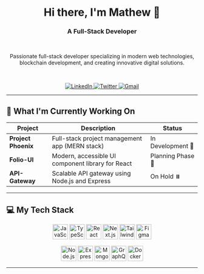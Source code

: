 <!-- Header Banner -->


<h1 align="center">Hi there, I'm Mathew 👋</h1>
<h3 align="center">A Full-Stack Developer</h3>

<br/>

<!-- About Me Section -->
<p align="center">
  Passionate full-stack developer specializing in modern web technologies, blockchain development, and creating innovative digital solutions.
</p>

<br/>

<!-- Social Links -->
<p align="center">
  <a href="https://www.linkedin.com/in/mathew-kasanga-10368022a/" target="_blank">
    <img src="https://img.shields.io/badge/LinkedIn-0077B5?style=for-the-badge&logo=linkedin&logoColor=white" alt="LinkedIn"/>
  </a>
  <a href="https://twitter.com/Mathewkasa92828" target="_blank">
    <img src="https://img.shields.io/badge/Twitter-1DA1F2?style=for-the-badge&logo=twitter&logoColor=white" alt="Twitter"/>
  </a>
  <a href="mailto:mathewkasnga59@gmail.com">
    <img src="https://img.shields.io/badge/Gmail-D14836?style=for-the-badge&logo=gmail&logoColor=white" alt="Gmail"/>
  </a>
</p>

---

## 🚀 What I'm Currently Working On

| Project         | Description                                                                 | Status            | 
|-----------------|-----------------------------------------------------------------------------|-------------------|
| **Project Phoenix** | Full-stack project management app (MERN stack)                            | In Development 🚧 | 
| **Folio-UI**        | Modern, accessible UI component library for React                         | Planning Phase 📝 | 
| **API-Gateway**     | Scalable API gateway using Node.js and Express                            | On Hold ⏸️        | 

---

## 💻 My Tech Stack

<p align="center">
  <!-- Frontend -->
  <img src="https://raw.githubusercontent.com/danielcranney/readme-generator/main/public/icons/skills/javascript-colored.svg" width="40" alt="JavaScript"/>
  <img src="https://raw.githubusercontent.com/danielcranney/readme-generator/main/public/icons/skills/typescript-colored.svg" width="40" alt="TypeScript"/>
  <img src="https://raw.githubusercontent.com/danielcranney/readme-generator/main/public/icons/skills/react-colored.svg" width="40" alt="React"/>
  <img src="https://raw.githubusercontent.com/danielcranney/readme-generator/main/public/icons/skills/nextjs-colored.svg" width="40" alt="Next.js"/>
  <img src="https://raw.githubusercontent.com/danielcranney/readme-generator/main/public/icons/skills/tailwindcss-colored.svg" width="40" alt="TailwindCSS"/>
  <img src="https://raw.githubusercontent.com/danielcranney/readme-generator/main/public/icons/skills/figma-colored.svg" width="40" alt="Figma"/>
</p>

<p align="center">
  <!-- Backend -->
  <img src="https://raw.githubusercontent.com/danielcranney/readme-generator/main/public/icons/skills/nodejs-colored.svg" width="40" alt="Node.js"/>
  <img src="https://raw.githubusercontent.com/danielcranney/readme-generator/main/public/icons/skills/express-colored.svg" width="40" alt="Express"/>
  <img src="https://raw.githubusercontent.com/danielcranney/readme-generator/main/public/icons/skills/mongodb-colored.svg" width="40" alt="MongoDB"/>
  <img src="https://raw.githubusercontent.com/danielcranney/readme-generator/main/public/icons/skills/graphql-colored.svg" width="40" alt="GraphQL"/>
  <img src="https://raw.githubusercontent.com/danielcranney/readme-generator/main/public/icons/skills/docker-colored.svg" width="40" alt="Docker"/>
</p>

---

